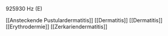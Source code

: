 925930 Hz (E)

[[Ansteckende Pustulardermatitis]]
[[Dermatitis]]
[[Dermatitis]]
[[Erythrodermie]]
[[Zerkariendermatitis]]
